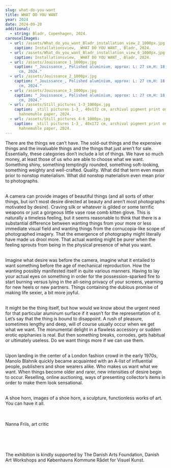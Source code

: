 ```yaml
---
slug: what-do-you-want
title: WHAT DO YOU WANT
year: 2024
date: 2024-09-20
additional:
  - string: Bladr, Copenhagen, 2024.
carouselImages:
  - url: /assets/What_do_you_want_Bladr_installation_view_2_1000px.jpg
    caption: Installationsview, _WHAT DO YOU WANT_, Bladr, 2024.
  - url: /assets/What_do_you_want_Bladr_installation_view_6_1000px.jpg
    caption: Installationsview, _WHAT DO YOU WANT_, Bladr, 2024.
  - url: /assets/Jouissance_1_1000px.jpg
    caption: "_Jouissance_, Polished aluminium, approx: L: 27 cm,H: 18,5 cm, D: 4
      cm, 2024."
  - url: /assets/Jouissance_2_1000px.jpg
    caption: "_Jouissance_, Polished aluminium, approx: L: 27 cm,H: 18,5 cm, D: 4
      cm, 2024."
  - url: /assets/Jouissance_3_1000px.jpg
    caption: "_Jouissance_, Polished aluminium, approx: L: 27 cm,H: 18,5 cm, D: 4
      cm, 2024."
  - url: /assets/Still_pictures_1-3_1000px.jpg
    caption: _still pictures 1-3_, 40x172 cm, archival pigment print on baryta
      hahnemuhle paper, 2024.
  - url: /assets/Still_pictures_4-6_1000px.jpg
    caption: _still pictures 1-3_, 40x172 cm, archival pigment print on baryta
      hahnemuhle paper, 2024.
---
```

<p>There are the things we can’t have. The sold-out things and the expensive things and the invaluable things and the things that just aren’t for sale. Essentially, these categories don’t include a lot of things. We have so much money, at least those of us who are able to choose what we want. Something shiny, something temptingly rounded, something soft-looking, something weighty and well-crafted. Quality. What did that term even mean prior to nonstop materialism. What did nonstop materialism even mean prior to photographs.</p><p><br>A camera can provide images of beautiful things (and all sorts of other things, but isn’t most desire directed at beauty and aren’t most photographs motivated by desire). Craving silk or whatever is gilded or some terrific weapons or just a gorgeous little vase rose comb kitten glove. This is naturally a timeless feeling, but it seems reasonable to think that there is a substantial difference between wanting things from your more or less immediate visual field and wanting things from the cornucopia-like scope of photographed imagery. That the emergence of photography might literally have made us drool more. That actual wanting might be purer when the feeling sprouts from being in the physical presence of what you want.</p><p><br>Imagine what desire was before the camera, imagine what it entailed to want something before the age of mechanical reproduction. How the wanting possibly manifested itself in quite various manners. Having to lay your actual eyes on something in order for the possession-sparked fire to start burning versus lying in the all-seing privacy of your screens, yearning for new heels or new partners. Things containing the dubious promise of making life sexier, a bit more joyful.&nbsp;</p><p><br>It might be the thing itself, but how would we know about the urgent need for that particular aluminum surface if it wasn’t for the representation of it. Let’s say that the thing is bound to disappoint. A rush of pleasure, sometimes lengthy and deep, will of course usually occur when we get what we want. The monumental delight in a flawless accessory or sudden erotic epiphanies is real. But then something breaks, corrodes, gets habitual or ultimately useless. Do we want things more if we can use them.&nbsp;</p><p><br>Upon landing in the center of a London fashion crowd in the early 1970s, Manolo Blahnik quickly became acquainted with an A-list of influential people, publishers and shoe wearers alike. Who makes us want what we want. When things become older and rarer, new intensities of desire begin to occur. Reselling, online auctioning, ways of presenting collector’s items in order to make them look sensational.&nbsp;</p><p><br>A shoe horn, images of a shoe horn, a sculpture, functionless works of art. You can have it all.</p><p><br><br>Nanna Friis, art critic</p><p><br><br></p><p><br>The exhibition is kindly supported by The Danish Arts Foundation, Danish Art Workshops and Københavns Kommune Rådet for Visuel Kunst.</p>